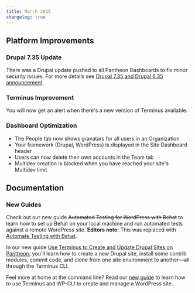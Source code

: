 ```yaml
---
title: March 2015
changelog: true
---
```

## Platform Improvements

### Drupal 7.35 Update
There was a Drupal update pushed to all Pantheon Dashboards to fix minor security issues. For more details see [Drupal 7.35 and Drupal 6.35 announcement](https://www.drupal.org/drupal-7.35).

### Terminus Improvement  
You will now get an alert when there's a new version of Terminus available.

### Dashboard Optimization
- The People tab now shows gravatars for all users in an Organization  
- Your framework (Drupal, WordPress) is displayed in the Site Dashboard header  
- Users can now delete their own accounts in the Team tab  
- Multidev creation is blocked when you have reached your site's Multidev limit


## Documentation
### New Guides

Check out our new guide <strike>Automated Testing for WordPress with Behat</strike> to learn how to set up Behat on your local machine and run automated tests against a remote WordPress site. **Editors note:** This was replaced with [Automate Testing with Behat](/guides/behat).

In our new guide [Use Terminus to Create and Update Drupal Sites on Pantheon](/guides/terminus-drupal-site-management), you'll learn how to create a new Drupal site, install some contrib modules, commit code, and clone from one site environment to another—all through the Terminus CLI.

Feel more at home at the command line? Read our [new guide](/guides/wordpress-commandline) to learn how to use Terminus and WP-CLI to create and manage a WordPress site.
